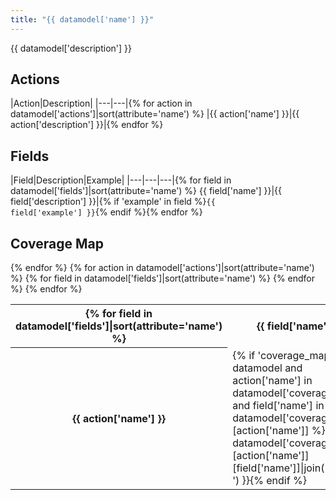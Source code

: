 ```yaml
---
title: "{{ datamodel['name'] }}"
---
```

{{ datamodel['description'] }}

## Actions
|Action|Description|
|---|---|{% for action in datamodel['actions']|sort(attribute='name') %}
|{{ action['name'] }}|{{ action['description'] }}|{% endfor %}

## Fields
|Field|Description|Example|
|---|---|---|{% for field in datamodel['fields']|sort(attribute='name') %}
{{ field['name'] }}|{{ field['description'] }}|{% if 'example' in field %}<code>{{ field['example'] }}</code>{% endif %}{% endfor %}

## Coverage Map
<table>
  <tr>
    <th />{% for field in datamodel['fields']|sort(attribute='name') %}
    <th>{{ field['name'] }}</th>{% endfor %}
  </tr>{% for action in datamodel['actions']|sort(attribute='name') %}
  <tr>
    <th>{{ action['name'] }}</th>{% for field in datamodel['fields']|sort(attribute='name') %}
    <td style="white-space: pre-wrap;">{% if 'coverage_map' in datamodel and action['name'] in datamodel['coverage_map'] and field['name'] in datamodel['coverage_map'][action['name']] %}{{ datamodel['coverage_map'][action['name']][field['name']]|join('&#10') }}{% endif %}</td>{% endfor %}
  </tr>{% endfor %}
</table>
